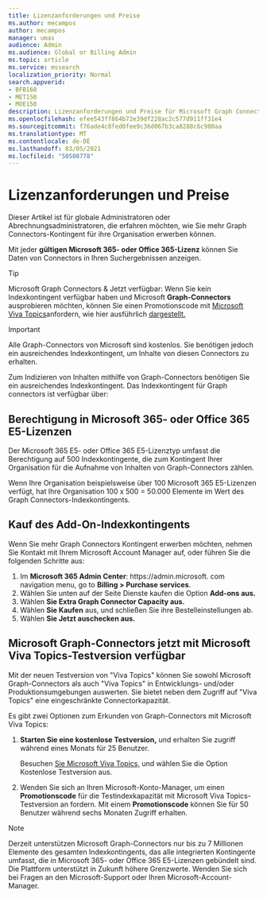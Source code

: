 ```yaml
---
title: Lizenzanforderungen und Preise
ms.author: mecampos
author: mecampos
manager: umas
audience: Admin
ms.audience: Global or Billing Admin
ms.topic: article
ms.service: mssearch
localization_priority: Normal
search.appverid:
- BFB160
- MET150
- MOE150
description: Lizenzanforderungen und Preise für Microsoft Graph Connectors Öffentliche Vorschau für Microsoft Search
ms.openlocfilehash: efee543ff864b72e39df228ac2c577d911ff31e4
ms.sourcegitcommit: f76ade4c8fed0fee9c36d067b3ca8288c6c980aa
ms.translationtype: MT
ms.contentlocale: de-DE
ms.lasthandoff: 03/05/2021
ms.locfileid: "50508778"
---
```

<!---Previous ms.author: rusamai --->

# <a name="license-requirements-and-pricing"></a>Lizenzanforderungen und Preise

Dieser Artikel ist für globale Administratoren oder Abrechnungsadministratoren, die erfahren möchten, wie Sie mehr Graph Connectors-Kontingent für ihre Organisation erwerben können.

Mit jeder **gültigen Microsoft 365- oder Office 365-Lizenz** können Sie Daten von Connectors in Ihren Suchergebnissen anzeigen.

> [!TIP]
> Microsoft Graph Connectors & Jetzt verfügbar: Wenn Sie kein Indexkontingent verfügbar haben und Microsoft **Graph-Connectors**  ausprobieren möchten, können Sie einen Promotionscode mit [Microsoft Viva Topics](https://www.microsoft.com/microsoft-viva/topics?activetab=pivot:overviewtab)anfordern, wie hier ausführlich [dargestellt.](#microsoft-graph-connectors-now-available-with-microsoft-viva-topics-trial)

>[!IMPORTANT]
>Alle Graph-Connectors von Microsoft sind kostenlos. Sie benötigen jedoch ein ausreichendes Indexkontingent, um Inhalte von diesen Connectors zu erhalten.

Zum Indizieren von Inhalten mithilfe von Graph-Connectors benötigen Sie ein ausreichendes Indexkontingent. Das Indexkontingent für Graph connectors ist verfügbar über:

## <a name="entitlement-built-into-microsoft-365-or-office-365-e5-licenses"></a>Berechtigung in Microsoft 365- oder Office 365 E5-Lizenzen

Der Microsoft 365 E5- oder Office 365 E5-Lizenztyp umfasst die Berechtigung auf 500 Indexkontingente, die zum Kontingent Ihrer Organisation für die Aufnahme von Inhalten von Graph-Connectors zählen.

Wenn Ihre Organisation beispielsweise über 100 Microsoft 365 E5-Lizenzen verfügt, hat Ihre Organisation 100 x 500 = 50.000 Elemente im Wert des Graph Connectors-Indexkontingents.

## <a name="purchase-of-add-on-index-quota"></a>Kauf des Add-On-Indexkontingents
Wenn Sie mehr Graph Connectors Kontingent erwerben möchten, nehmen Sie Kontakt mit Ihrem Microsoft Account Manager auf, oder führen Sie die folgenden Schritte aus:

1. Im **Microsoft 365 Admin Center**: https://<span>admin.microsoft.</span> com navigation menu, go to **Billing > Purchase services**.
2. Wählen Sie unten auf der Seite Dienste kaufen die Option **Add-ons aus.**
3. Wählen **Sie Extra Graph Connector Capacity aus.**
4. Wählen **Sie Kaufen** aus, und schließen Sie ihre Bestelleinstellungen ab.
5. Wählen **Sie Jetzt auschecken aus.**

## <a name="microsoft-graph-connectors-now-available-with-microsoft-viva-topics-trial"></a>Microsoft Graph-Connectors jetzt mit Microsoft Viva Topics-Testversion verfügbar
 Mit der neuen Testversion von "Viva Topics" können Sie sowohl Microsoft Graph-Connectors als auch "Viva Topics" in Entwicklungs- und/oder Produktionsumgebungen auswerten. Sie bietet neben dem Zugriff auf "Viva Topics" eine eingeschränkte Connectorkapazität.

Es gibt zwei Optionen zum Erkunden von Graph-Connectors mit Microsoft Viva Topics:

1. **Starten Sie eine kostenlose Testversion,** und erhalten Sie zugriff während eines Monats für 25 Benutzer.

     Besuchen [Sie Microsoft Viva Topics,](https://www.microsoft.com/microsoft-viva/topics?activetab=pivot:overviewtab) und wählen Sie die Option Kostenlose Testversion aus.

2. Wenden Sie sich an Ihren Microsoft-Konto-Manager, um einen **Promotionscode** für die Testindexkapazität mit Microsoft Viva Topics-Testversion an fordern. Mit einem **Promotionscode** können Sie für 50 Benutzer während sechs Monaten Zugriff erhalten.

> [!NOTE]
> Derzeit unterstützen Microsoft Graph-Connectors nur bis zu 7 Millionen Elemente des gesamten Indexkontingents, das alle integrierten Kontingente umfasst, die in Microsoft 365- oder Office 365 E5-Lizenzen gebündelt sind. Die Plattform unterstützt in Zukunft höhere Grenzwerte. Wenden Sie sich bei Fragen an den Microsoft-Support oder Ihren Microsoft-Account-Manager.

